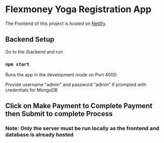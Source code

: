 # Flexmoney Yoga Registration App

The Frontend of this project is hosted on [Netlify](https://magical-pothos-1cebb6.netlify.app).

## Backend Setup
Go to the /backend and run
### `npm start`

Runs the app in the development mode on Port 4000.

Provide username "admin" and password "admin" if prompted with credentials for MongoDB

## Click on Make Payment to Complete Payment then Submit to complete Process

### Note: Only the server must be run locally as the frontend and database is already hosted
